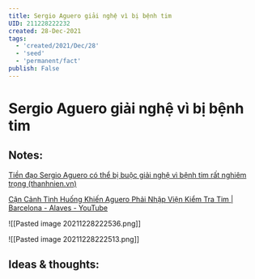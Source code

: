 ```yaml
---
title: Sergio Aguero giải nghệ vì bị bệnh tim
UID: 211228222232
created: 28-Dec-2021
tags:
  - 'created/2021/Dec/28'
  - 'seed'
  - 'permanent/fact'
publish: False
---
```

# Sergio Aguero giải nghệ vì bị bệnh tim

## Notes:
[Tiền đạo Sergio Aguero có thể bị buộc giải nghệ vì bệnh tim rất nghiêm trọng (thanhnien.vn)](https://thanhnien.vn/tien-dao-sergio-aguero-co-the-bi-buoc-giai-nghe-vi-benh-tim-rat-nghiem-trong-post1400709.html)

[Cận Cảnh Tình Huống Khiến Aguero Phải Nhập Viện Kiểm Tra Tim | Barcelona - Alaves - YouTube](https://www.youtube.com/watch?v=FdOi8i9XGIY)

![[Pasted image 20211228222536.png]]

![[Pasted image 20211228222513.png]]

## Ideas & thoughts:


